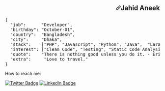 <article class="markdown-body entry-content container-lg f5" itemprop="text"><h1 align="right" dir="auto"><a id="user-content-hasan-aneek" class="anchor" aria-hidden="true" href="#hasan-aneek"><svg class="octicon octicon-link" viewBox="0 0 16 16" version="1.1" width="16" height="16" aria-hidden="true"><path fill-rule="evenodd" d="M7.775 3.275a.75.75 0 001.06 1.06l1.25-1.25a2 2 0 112.83 2.83l-2.5 2.5a2 2 0 01-2.83 0 .75.75 0 00-1.06 1.06 3.5 3.5 0 004.95 0l2.5-2.5a3.5 3.5 0 00-4.95-4.95l-1.25 1.25zm-4.69 9.64a2 2 0 010-2.83l2.5-2.5a2 2 0 012.83 0 .75.75 0 001.06-1.06 3.5 3.5 0 00-4.95 0l-2.5 2.5a3.5 3.5 0 004.95 4.95l1.25-1.25a.75.75 0 00-1.06-1.06l-1.25 1.25a2 2 0 01-2.83 0z"></path></svg></a>Jahid Aneek</h1>
<div class="highlight highlight-source-json position-relative overflow-auto" data-snippet-clipboard-copy-content="{
  &quot;job&quot;:      &quot;Developer&quot;,
  &quot;birthday&quot;: &quot;October-01&quot;,
  &quot;country&quot;:  &quot;Bangladesh&quot;,
  &quot;city&quot;:     &quot;Dhaka &quot;,
  &quot;stack&quot;:    [&quot;PHP&quot;, &quot;MySQL&quot;, &quot;HTML&quot;, &quot;CSS&quot;, &quot;JS&quot;, &quot;ReactJS&quot;, &quot;, &quot;jQuery&quot;, &quot;Bash&quot;, &quot;...&quot;],
  &quot;interest&quot;: [&quot;Clean Code&quot;, &quot;Testing&quot;, &quot;Static Code Analysis&quot;, &quot;Linux&quot;, &quot;...&quot;], 
  &quot;quote&quot;:    &quot;There is nothing good unless you do it. - Erich Kästner&quot;
  &quot;exta&quot;:     &quot;Love to travel;
}"><pre>{
  <span class="pl-ent">"job"</span>:      <span class="pl-s"><span class="pl-pds">"</span>Developer<span class="pl-pds">"</span></span>,
  <span class="pl-ent">"birthday"</span>: <span class="pl-s"><span class="pl-pds">"</span>October-01<span class="pl-pds">"</span></span>,
  <span class="pl-ent">"country"</span>:  <span class="pl-s"><span class="pl-pds">"</span>Bangladesh<span class="pl-pds">"</span></span>,
  <span class="pl-ent">"city"</span>:     <span class="pl-s"><span class="pl-pds">"</span>Dhaka<span class="pl-pds">"</span></span>,
  <span class="pl-ent">"stack"</span>:    [<span class="pl-s"><span class="pl-pds">"</span>PHP<span class="pl-pds">"</span></span>, <span class="pl-s"><span class="pl-pds">"</span>Javascript<span class="pl-pds">"</span></span>, <span class="pl-s"><span class="pl-pds">"</span>Python<span class="pl-pds">"</span></span>, <span class="pl-s"><span class="pl-pds">"</span>Java<span class="pl-pds">"</span></span>,  <span class="pl-s"><span class="pl-pds">"</span>Laravel<span class="pl-pds">"</span></span>, <span class="pl-s"><span class="pl-pds">"</span>Spring Boot<span class="pl-pds">"</span></span>, <span class="pl-s"><span class="pl-pds">"</span>Mysql<span class="pl-pds">"</span></span>, <span class="pl-s"><span class="pl-pds">"</span>...<span class="pl-pds">"</span></span>],
  <span class="pl-ent">"interest"</span>: [<span class="pl-s"><span class="pl-pds">"</span>Clean Code<span class="pl-pds">"</span></span>, <span class="pl-s"><span class="pl-pds">"</span>Testing<span class="pl-pds">"</span></span>, <span class="pl-s"><span class="pl-pds">"</span>Static Code Analysis<span class="pl-pds">"</span></span>, <span class="pl-s"><span class="pl-pds">"</span>Linux<span class="pl-pds">"</span></span>, <span class="pl-s"><span class="pl-pds">"</span>...<span class="pl-pds">"</span></span>], 
  <span class="pl-ent">"quote"</span>:    <span class="pl-s"><span class="pl-pds">"</span>There is nothing good unless you do it. - Erich Kästner<span class="pl-pds">"</span></span>
  <span class="pl-ent">"extra"</span>:     <span class="pl-s"><span class="pl-pds">"</span>Love to travel.<span class="pl-pds">"</span></span>
}</pre></div>
</article>



How to reach me:

[![Twitter Badge](https://img.shields.io/badge/Twitter-Profile-informational?style=flat&logo=twitter&logoColor=white&color=1CA2F1)](https://twitter.com/JahidAneek)
[![LinkedIn Badge](https://img.shields.io/badge/LinkedIn-Profile-informational?style=flat&logo=linkedin&logoColor=white&color=0D76A8)](https://www.linkedin.com/in/hasan-onic-576613173/)








